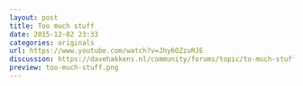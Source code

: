 ```yaml
---
layout: post
title: Too much stuff
date: 2015-12-02 23:33
categories: originals
url: https://www.youtube.com/watch?v=Jhy6OZzuRJE
discussion: https://davehakkens.nl/community/forums/topic/to-much-stuff/
preview: too-much-stuff.png
---
```


